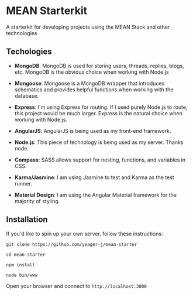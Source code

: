 # MEAN Starterkit
A starterkit for developing projects using the MEAN Stack and other technologies

## Techologies
- **MongoDB**: MongoDB is used for storing users, threads, replies, blogs, etc. MongoDB is the obvious choice when working with Node.js

- **Mongoose**: Mongoose is a MongoDB wrapper that introduces schematics and provides helpful functions when working with the database.

- **Express**: I'm using Express for routing. If I used purely Node.js to route, this project would be much larger. Express is the natural choice when working with Node.js.

- **AngularJS**: AngularJS is being used as my front-end framework. 

- **Node.js**: This piece of technology is being used as my server. Thanks node.

- **Compass**: SASS allows support for nesting, functions, and variables in CSS.

- **Karma/Jasmine**: I am using Jasmine to test and Karma as the test runner.

- **Material Design**: I am using the Angular Material framework for the majority of styling.


## Installation
If you'd like to spin up your own server, follow these instructions:

`git clone https://github.com/yeager-j/mean-starter`

`cd mean-starter`

`npm install`

`node bin/www`

Open your browser and connect to `http://localhost:3000`